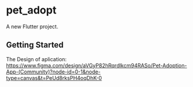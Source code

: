 # pet_adopt

A new Flutter project.

## Getting Started

The Design of aplication:
https://www.figma.com/design/aVGyP82hRqrdlkcm94RASo/Pet-Adoption-App-(Community)?node-id=0-1&node-type=canvas&t=PeUd8rksPH4oqDhK-0
